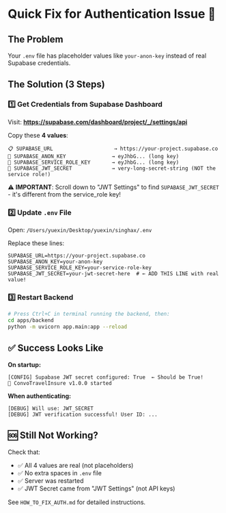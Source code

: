 # Quick Fix for Authentication Issue 🔧

## The Problem
Your `.env` file has placeholder values like `your-anon-key` instead of real Supabase credentials.

## The Solution (3 Steps)

### 1️⃣ Get Credentials from Supabase Dashboard
Visit: **https://supabase.com/dashboard/project/_/settings/api**

Copy these **4 values**:

```
📋 SUPABASE_URL                    → https://your-project.supabase.co
🔑 SUPABASE_ANON_KEY               → eyJhbG... (long key)
🔑 SUPABASE_SERVICE_ROLE_KEY       → eyJhbG... (long key)  
🔐 SUPABASE_JWT_SECRET             → very-long-secret-string (NOT the service role!)
```

⚠️ **IMPORTANT**: Scroll down to "JWT Settings" to find `SUPABASE_JWT_SECRET` - it's different from the service_role key!

### 2️⃣ Update `.env` File

Open: `/Users/yuexin/Desktop/yuexin/singhax/.env`

Replace these lines:
```env
SUPABASE_URL=https://your-project.supabase.co
SUPABASE_ANON_KEY=your-anon-key
SUPABASE_SERVICE_ROLE_KEY=your-service-role-key
SUPABASE_JWT_SECRET=your-jwt-secret-here  # ← ADD THIS LINE with real value!
```

### 3️⃣ Restart Backend

```bash
# Press Ctrl+C in terminal running the backend, then:
cd apps/backend
python -m uvicorn app.main:app --reload
```

## ✅ Success Looks Like

**On startup:**
```
[CONFIG] Supabase JWT secret configured: True  ← Should be True!
🚀 ConvoTravelInsure v1.0.0 started
```

**When authenticating:**
```
[DEBUG] Will use: JWT_SECRET
[DEBUG] JWT verification successful! User ID: ...
```

## 🆘 Still Not Working?

Check that:
- ✅ All 4 values are real (not placeholders)
- ✅ No extra spaces in `.env` file
- ✅ Server was restarted
- ✅ JWT Secret came from "JWT Settings" (not API keys)

See `HOW_TO_FIX_AUTH.md` for detailed instructions.
